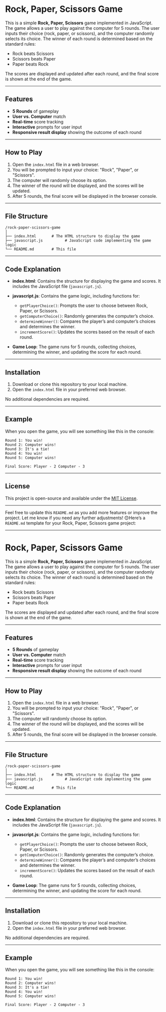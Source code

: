 # Rock, Paper, Scissors Game

This is a simple **Rock, Paper, Scissors** game implemented in JavaScript. The game allows a user to play against the computer for 5 rounds. The user inputs their choice (rock, paper, or scissors), and the computer randomly selects its choice. The winner of each round is determined based on the standard rules:

- Rock beats Scissors
- Scissors beats Paper
- Paper beats Rock

The scores are displayed and updated after each round, and the final score is shown at the end of the game.

---

## Features

- **5 Rounds** of gameplay
- **User vs. Computer** match
- **Real-time** score tracking
- **Interactive** prompts for user input
- **Responsive result display** showing the outcome of each round

---

## How to Play

1. Open the `index.html` file in a web browser.
2. You will be prompted to input your choice: "Rock", "Paper", or "Scissors".
3. The computer will randomly choose its option.
4. The winner of the round will be displayed, and the scores will be updated.
5. After 5 rounds, the final score will be displayed in the browser console.

---

## File Structure

```
/rock-paper-scissors-game
│
├── index.html       # The HTML structure to display the game
├── javascript.js          # JavaScript code implementing the game logic
└── README.md        # This file
```

---

## Code Explanation

- **index.html**: Contains the structure for displaying the game and scores. It includes the JavaScript file (`javascript.js`).
  
- **javascript.js**: Contains the game logic, including functions for:
  - `getPlayerChoice()`: Prompts the user to choose between Rock, Paper, or Scissors.
  - `getComputerChoice()`: Randomly generates the computer’s choice.
  - `determineWinner()`: Compares the player’s and computer’s choices and determines the winner.
  - `incrementScore()`: Updates the scores based on the result of each round.
  
- **Game Loop**: The game runs for 5 rounds, collecting choices, determining the winner, and updating the score for each round.

---

## Installation

1. Download or clone this repository to your local machine.
2. Open the `index.html` file in your preferred web browser.

No additional dependencies are required.

---

## Example

When you open the game, you will see something like this in the console:

```
Round 1: You win!
Round 2: Computer wins!
Round 3: It's a tie!
Round 4: You win!
Round 5: Computer wins!

Final Score: Player - 2 Computer - 3
```

---

## License

This project is open-source and available under the [MIT License](LICENSE).

---

Feel free to update this `README.md` as you add more features or improve the project. Let me know if you need any further adjustments! 😊Here’s a `README.md` template for your Rock, Paper, Scissors game project:

---

# Rock, Paper, Scissors Game

This is a simple **Rock, Paper, Scissors** game implemented in JavaScript. The game allows a user to play against the computer for 5 rounds. The user inputs their choice (rock, paper, or scissors), and the computer randomly selects its choice. The winner of each round is determined based on the standard rules:

- Rock beats Scissors
- Scissors beats Paper
- Paper beats Rock

The scores are displayed and updated after each round, and the final score is shown at the end of the game.

---

## Features

- **5 Rounds** of gameplay
- **User vs. Computer** match
- **Real-time** score tracking
- **Interactive** prompts for user input
- **Responsive result display** showing the outcome of each round

---

## How to Play

1. Open the `index.html` file in a web browser.
2. You will be prompted to input your choice: "Rock", "Paper", or "Scissors".
3. The computer will randomly choose its option.
4. The winner of the round will be displayed, and the scores will be updated.
5. After 5 rounds, the final score will be displayed in the browser console.

---

## File Structure

```
/rock-paper-scissors-game
│
├── index.html       # The HTML structure to display the game
├── javascript.js          # JavaScript code implementing the game logic
└── README.md        # This file
```

---

## Code Explanation

- **index.html**: Contains the structure for displaying the game and scores. It includes the JavaScript file (`javascript.js`).
  
- **javascript.js**: Contains the game logic, including functions for:
  - `getPlayerChoice()`: Prompts the user to choose between Rock, Paper, or Scissors.
  - `getComputerChoice()`: Randomly generates the computer’s choice.
  - `determineWinner()`: Compares the player’s and computer’s choices and determines the winner.
  - `incrementScore()`: Updates the scores based on the result of each round.
  
- **Game Loop**: The game runs for 5 rounds, collecting choices, determining the winner, and updating the score for each round.

---

## Installation

1. Download or clone this repository to your local machine.
2. Open the `index.html` file in your preferred web browser.

No additional dependencies are required.

---

## Example

When you open the game, you will see something like this in the console:

```
Round 1: You win!
Round 2: Computer wins!
Round 3: It's a tie!
Round 4: You win!
Round 5: Computer wins!

Final Score: Player - 2 Computer - 3
```